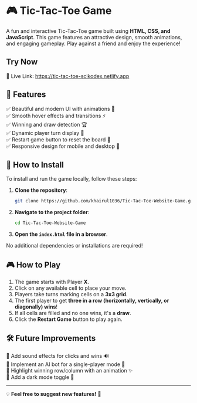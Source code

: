 # 🎮 Tic-Tac-Toe Game

A fun and interactive Tic-Tac-Toe game built using **HTML, CSS, and JavaScript**. This game features an attractive design, smooth animations, and engaging gameplay. Play against a friend and enjoy the experience!

## Try Now
🔗 Live Link: https://tic-tac-toe-scikodex.netlify.app

## 🚀 Features
✅ Beautiful and modern UI with animations 🎨  
✅ Smooth hover effects and transitions ⚡  
✅ Winning and draw detection 🏆  
✅ Dynamic player turn display 🔄  
✅ Restart game button to reset the board 🔁  
✅ Responsive design for mobile and desktop 📱  

## 📂 How to Install
To install and run the game locally, follow these steps:

1. **Clone the repository**:
   ```sh
   git clone https://github.com/khairul1036/Tic-Tac-Toe-Website-Game.git
   ```
2. **Navigate to the project folder**:
   ```sh
   cd Tic-Tac-Toe-Website-Game
   ```
3. **Open the `index.html` file in a browser**.

No additional dependencies or installations are required!

## 🎮 How to Play
1. The game starts with Player **X**.  
2. Click on any available cell to place your move.  
3. Players take turns marking cells on a **3x3 grid**.  
4. The first player to get **three in a row (horizontally, vertically, or diagonally) wins**!  
5. If all cells are filled and no one wins, it's a **draw**.  
6. Click the **Restart Game** button to play again.  

## 🛠️ Future Improvements
🔹 Add sound effects for clicks and wins 🔊  
🔹 Implement an AI bot for a single-player mode 🤖  
🔹 Highlight winning row/column with an animation ✨  
🔹 Add a dark mode toggle 🌙  

---

💡 **Feel free to suggest new features!** 🚀
